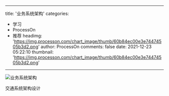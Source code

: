
---
title: '业务系统架构'
categories: 
 - 学习
 - ProcessOn
 - 推荐
headimg: 'https://img.processon.com/chart_image/thumb/60b84ec00e3e74474505b3d2.png'
author: ProcessOn
comments: false
date: 2021-12-23 05:22:10
thumbnail: 'https://img.processon.com/chart_image/thumb/60b84ec00e3e74474505b3d2.png'
---

<div>   
<img class="thumb" alt="业务系统架构" src="https://img.processon.com/chart_image/thumb/60b84ec00e3e74474505b3d2.png" referrerpolicy="no-referrer">
<p>交通系统架构设计</p>  
</div>
            
